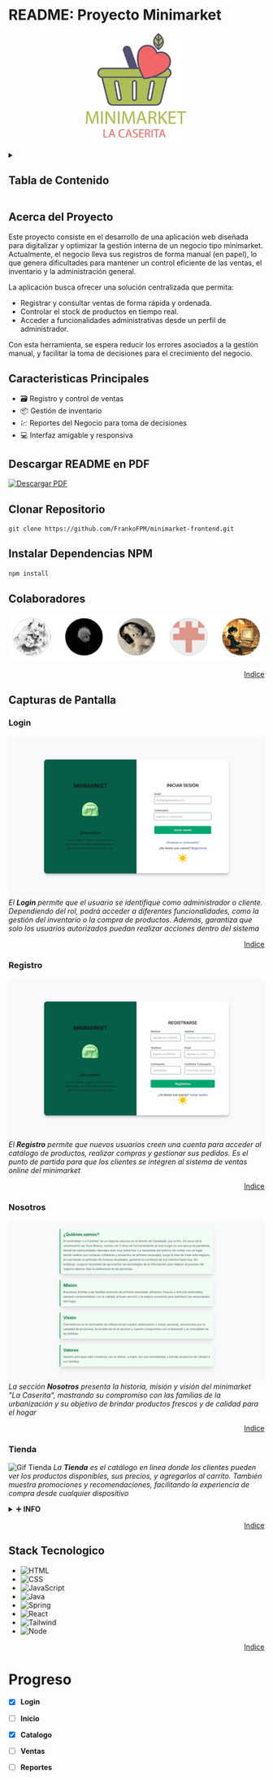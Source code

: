  # README: Proyecto Minimarket

<div align="center" >
  <img src="https://raw.githubusercontent.com/CristianRVM/ImgMinimarket/refs/heads/main/logo-minimarket.webp" alt="Proyect Logo" width="200px"/ >
</div>

<!-- Tabla de Contenido-->

<details>
<summary><h2 id="tabla-de-contenido">Tabla de Contenido</h2></summary>
<!-- Lista con Contenido Deplegable-->
 <ol>
   <li><a href="#acerca-del-proyecto">Acerca del Proyecto<a></li>
   <li><a href="#caracteristicas-principales">Características Principales<a></li>
   <li><a href="#descargar-readme-en-pdf">Descargar README en PDF 📄</a></li>
   <li><a href="#clonar-repositorio">Inicio Rapido 🚀</a></li>
   <li><a href="#">Codigo 🤖</a></li>
   <li><a href="#">Base de Datos 💾</a></li>
   <li><a href="#stack-tecnologico">Stack Tecnologico<a></li>
   
 </ol>
</details>


## Acerca del Proyecto

Este proyecto consiste en el desarrollo de una aplicación web diseñada para digitalizar y optimizar la gestión interna de un negocio tipo minimarket. Actualmente, el negocio lleva sus registros de forma manual (en papel), lo que genera dificultades para mantener un control eficiente de las ventas, el inventario y la administración general.

La aplicación busca ofrecer una solución centralizada que permita:

- Registrar y consultar ventas de forma rápida y ordenada.
- Controlar el stock de productos en tiempo real.
- Acceder a funcionalidades administrativas desde un perfil de administrador.

Con esta herramienta, se espera reducir los errores asociados a la gestión manual, y facilitar la toma de decisiones para el crecimiento del negocio.

## Caracteristicas Principales

* 🗃️ Registro y control de ventas
* 📦 Gestión de inventario
* 💹 Reportes del Negocio para toma de decisiones
* 💻 Interfaz amigable y responsiva

## Descargar README en PDF
[![Descargar PDF](https://img.shields.io/badge/DESCARGAR-PDF-red?style=for-the-badge&logo=adobeacrobatreader&logoColor=white&labelColor=red)](README_Minimarket.pdf)

## Clonar Repositorio
```git
git clone https://github.com/FrankoFPM/minimarket-frontend.git
```

## Instalar Dependencias NPM
```bash
npm install
```

## Colaboradores
<a href="https://github.com/FrankoFPM/minimarket-frontend/graphs/contributors">
 <div align="center">
  <img src="https://raw.githubusercontent.com/CristianRVM/ImgMinimarket/refs/heads/main/ColaboradoresNoBackground.webp" alt="Colaboradores" / >
 </div>
</a>

<p align="right"><a href="#tabla-de-contenido">Indice</a></p>

## Capturas de Pantalla

<!-- 
![Diseño de la Web](https://img.freepik.com/vector-gratis/conjunto-plantillas-diseno-pagina-destino-sitio-web-moderno-telefono-movil-o-tableta-articulos-galeria-formulario-contacto-ilustracion-aislada-plana_1284-60948.jpg?t=st=1743564309~exp=1743567909~hmac=f52a266effcd618b51a069a55f64cf50dc50a4db40e38ad27507a353e0f5641a&w=740  "Diseño Fronted")
-->

### Login
![Img Login](https://raw.githubusercontent.com/CristianRVM/ImgMinimarket/refs/heads/main/login.webp "Login")
_El **Login** permite que el usuario se identifique como administrador o cliente. Dependiendo del rol, podrá acceder a diferentes funcionalidades, como la gestión del inventario o la compra de productos. Además, garantiza que solo los usuarios autorizados puedan realizar acciones dentro del sistema_

<p align="right"><a href="#tabla-de-contenido">Indice</a></p>

### Registro
![Img Registro](https://raw.githubusercontent.com/CristianRVM/ImgMinimarket/refs/heads/main/registro.webp "Registro")
_El **Registro** permite que nuevos usuarios creen una cuenta para acceder al catálogo de productos, realizar compras y gestionar sus pedidos. Es el punto de partida para que los clientes se integren al sistema de ventas online del minimarket_

<p align="right"><a href="#tabla-de-contenido">Indice</a></p>

### Nosotros
![Img Nosostros](https://raw.githubusercontent.com/CristianRVM/ImgMinimarket/refs/heads/main/nostros.webp "Nosotros")
_La sección **Nosotros** presenta la historia, misión y visión del minimarket "La Caserita", mostrando su compromiso con las familias de la urbanización y su objetivo de brindar productos frescos y de calidad para el hogar_

<p align="right"><a href="#tabla-de-contenido">Indice</a></p>

### Tienda
<!--
  ![Img Tienda](https://raw.githubusercontent.com/CristianRVM/ImgMinimarket/refs/heads/main/tienda.webp "Catalogo")
-->
![Gif Tienda](https://github.com/CristianRVM/ImgMinimarket/blob/main/tienda.gif "GIF Catalogo")
_La **Tienda** es el catálogo en línea donde los clientes pueden ver los productos disponibles, sus precios, y agregarlos al carrito. También muestra promociones y recomendaciones, facilitando la experiencia de compra desde cualquier dispositivo_

<details>
<summary>➕ <b>INFO</b></summary>
Esta vista se organiza en varias secciones:

* 🛒 Barra de búsqueda: Permite a los usuarios buscar productos específicos por nombre o categoría.

* 🗂️ Menú de categorías: Ubicado en el lateral izquierdo, agrupa los productos en categorías como Frutas, Verduras, Lácteos, Carnes, Panadería, Abarrotes, Bebidas, Limpieza, Cuidado personal y Otros, facilitando la navegación.

* 🛍️ Listado de productos: Muestra tarjetas de producto con imagen, nombre, precio actual, precio anterior (si está en oferta), calificación en estrellas y botón para agregar al carrito.

* 🛒 Icono de carrito: Permite al usuario revisar y gestionar sus productos seleccionados para la compra.

* 👤 Área de usuario: En la parte superior derecha, ofrece opciones para identificarse o registrarse.

Esta vista está diseñada para que el cliente explore fácilmente la amplia variedad de productos, descubra ofertas y realice sus compras de forma rápida y organizada

</details>

<p align="right"><a href="#tabla-de-contenido">Indice</a></p>

## Stack Tecnologico
* ![HTML](https://img.shields.io/badge/html-%23E34F26.svg?style=for-the-badge&logo=html5&logoColor=white)
* ![CSS](https://img.shields.io/badge/css-%231572B6.svg?style=for-the-badge&logo=css3&logoColor=white)
* ![JavaScript](https://img.shields.io/badge/javascript-%23323330.svg?style=for-the-badge&logo=javascript&logoColor=%23F7DF1E)
* ![Java](https://img.shields.io/badge/java-%23FF0000.svg?style=for-the-badge&logo=javafx&logoColor=white)
* ![Spring](https://img.shields.io/badge/spring-%236DB33F.svg?style=for-the-badge&logo=spring&logoColor=white)
* ![React](https://img.shields.io/badge/REACT-%2361DAFB?style=for-the-badge&logo=react&logoColor=%23fff&labelColor=%2303C4E8&color=%2303C4E8)
* ![Tailwind](https://img.shields.io/badge/TAILWIND-logo?style=for-the-badge&logo=tailwindcss&logoColor=%23fff&labelColor=%2300ff87&color=%2300ff87)
* ![Node](https://img.shields.io/badge/Node-%235FA04E?style=for-the-badge&logo=nodedotjs&logoColor=white)


<p align="right"><a href="#tabla-de-contenido">Indice</a></p>

# Progreso
- [X] **Login**
- [ ] **Inicio**
- [X] **Catalogo**
- [ ] **Ventas**
- [ ] **Reportes**

        




        

